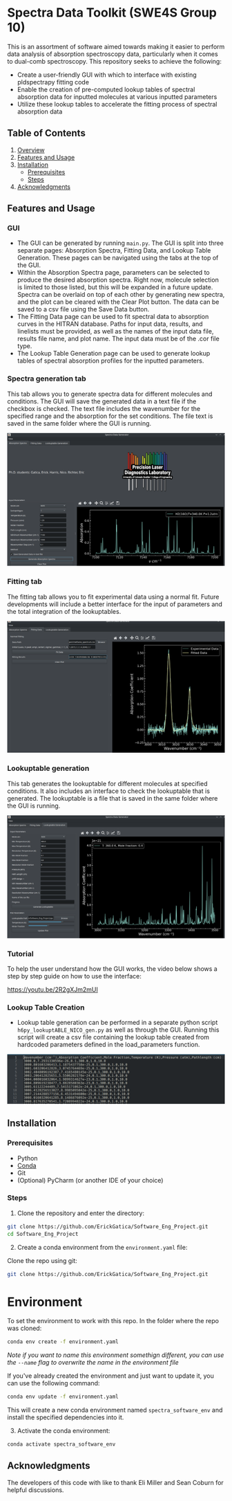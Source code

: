 # **Spectra Data Toolkit (SWE4S Group 10)**

This is an assortment of software aimed towards making it easier to perform data analysis of absorption spectroscopy data, particularly when it comes to dual-comb spectroscopy. This repository seeks to achieve the following:
- Create a user-friendly GUI with which to interface with existing pldspectrapy fitting code
- Enable the creation of pre-computed lookup tables of spectral absorption data for inputted molecules at various inputted parameters
- Utilize these lookup tables to accelerate the fitting process of spectral absorption data


## **Table of Contents**
1. [Overview](#overview)
2. [Features and Usage](#features)
3. [Installation](#getting-started)
    - [Prerequisites](#prerequisites)
    - [Steps](#installation)
4. [Acknowledgments](#acknowledgments)

## **Features and Usage**

### **GUI**

- The GUI can be generated by running ```main.py```. The GUI is split into three separate pages: Absorption Spectra, Fitting Data, and Lookup Table Generation. These pages can be navigated using the tabs at the top of the GUI.
- Within the Absorption Spectra page, parameters can be selected to produce the desired absorption spectra. Right now, molecule selection is limited to those listed, but this will be expanded in a future update. Spectra can be overlaid on top of each other by generating new spectra, and the plot can be cleared with the Clear Plot button. The data can be saved to a csv file using the Save Data button.
- The Fitting Data page can be used to fit spectral data to absorption curves in the HITRAN database. Paths for input data, results, and linelists must be provided, as well as the names of the input data file, results file name, and plot name. The input data must be of the .cor file type.
- The Lookup Table Generation page can be used to generate lookup tables of spectral absorption profiles for the inputted parameters.

### Spectra generation tab

This tab allows you to generate spectra data for different molecules and conditions. The GUI will save the generated data in a text file if the checkbox is checked. The text file includes the wavenumber for the specified range and the absorption for the set conditions. The file text is saved in the same folder where the GUI is running.

![GUI](images/GUI.png)

### Fitting tab

The fitting tab allows you to fit experimental data using a normal fit. Future developments will include a better interface for the input of parameters and the total integration of the lookuptables.

![Fitting](images/Fitting.png)

### Lookuptable generation 

This tab generates the lookuptable for different molecules at specified conditions. It also includes an interface to check the lookuptable that is generated. The lookuptable is a file that is saved in the same folder where the GUI is running.

![Lookup generation](images/Looukuptable.png)

### Tutorial

To help the user understand how the GUI works, the video below shows a step by step guide on how to use the interface:

https://youtu.be/2R2gXJm2mUI

### **Lookup Table Creation**
- Lookup table generation can be performed in a separate python script ```h6py_lookuptABLE_NICO_gen.py``` as well as through the GUI. Running this script will create a csv file containing the lookup table created from hardcoded parameters defined in the load_parameters function.

![lookup_table](images/lookup_table.png)


## **Installation**

### **Prerequisites**
- Python
- [Conda](https://docs.conda.io/projects/conda/en/stable/user-guide/install/index.html)
- Git
- (Optional) PyCharm (or another IDE of your choice)

### Steps

1. Clone the repository and enter the directory:

```bash
git clone https://github.com/ErickGatica/Software_Eng_Project.git
cd Software_Eng_Project
```

2. Create a conda environment from the `environment.yaml` file:

Clone the repo using git:

```bash
git clone https://github.com/ErickGatica/Software_Eng_Project.git
```


# Environment

To set the environment to work with this repo. In the folder where the repo was cloned:

```bash
conda env create -f environment.yaml
```

_Note if you want to name this environment somethign different, you can use the 
`--name` flag to overwrite the name in the environment file_

If you've already created the environment and just want to update it, you can use the following command:

```bash
conda env update -f environment.yaml
```

This will create a new conda environment named `spectra_software_env` and install the 
specified dependencies into it.

3. Activate the conda environment:

```bash
conda activate spectra_software_env
```

## **Acknowledgments**

The developers of this code with like to thank Eli Miller and Sean Coburn for helpful discussions.